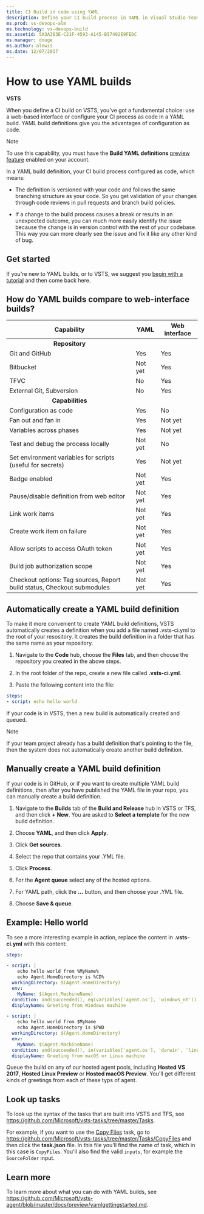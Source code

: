 ```yaml
---
title: CI Build in code using YAML
description: Define your CI build process in YAML in Visual Studio Team Services (VSTS) and Team Foundation Server (TFS)
ms.prod: vs-devops-alm
ms.technology: vs-devops-build
ms.assetid: 5A3A363E-C21F-4593-A145-B57492E9FEDC
ms.manager: douge
ms.author: alewis
ms.date: 12/07/2017
---
```


# How to use YAML builds

**VSTS**

When you define a CI build on VSTS, you've got a fundamental choice: use a web-based interface or configure your CI process as code in a YAML build. YAML build definitions give you the advantages of configuration as code.

> [!NOTE]
> To use this capability, you must have the **Build YAML definitions** [preview feature](/vsts/collaborate/preview-features) enabled on your account.

In a YAML build definition, your CI build process configured as code, which means:

* The definition is versioned with your code and follows the same branching structure as your code. So you get validation of your changes through code reviews in pull requests and branch build policies.

* If a change to the build process causes a break or results in an unexpected outcome, you can much more easily identify the issue because the change is in version control with the rest of your codebase. This way you can more clearly see the issue and fix it like any other kind of bug.

## Get started

If you're new to YAML builds, or to VSTS, we suggest you [begin with a tutorial](../apps/aspnet/build-aspnet-core.md) and then come back here.

## How do YAML builds compare to web-interface builds?

|Capability|YAML|Web interface|
|-|-|-|
|<center>**Repository**</center>|
|Git and GitHub|Yes|Yes|
|Bitbucket|Not yet|Yes|
|TFVC|No|Yes|
|External Git, Subversion|No|Yes|
|<center>**Capabilities**</center>|
|Configuration as code|Yes|No|
|Fan out and fan in|Yes|Not yet|
|Variables across phases|Yes|Not yet|
|Test and debug the process locally|Not yet|No|
|Set environment variables for scripts (useful for secrets)|Yes|Not yet|
|Badge enabled|Not yet|Yes|
|Pause/disable definition from web editor|Not yet|Yes|
|Link work items|Not yet|Yes|
|Create work item on failure|Not yet|Yes|
|Allow scripts to access OAuth token|Not yet|Yes|
|Build job authorization scope|Not yet|Yes|
|Checkout options: Tag sources, Report build status, Checkout submodules|Not yet|Yes|

## Automatically create a YAML build definition

To make it more convenient to create YAML build definitions, VSTS automatically creates a definition when you add a file named .vsts-ci.yml to the root of your resository. It creates the build definition in a folder that has the same name as your repository.

1. Navigate to the **Code** hub, choose the **Files** tab, and then choose the repository you created in the above steps.

1. In the root folder of the repo, create a new file called **.vsts-ci.yml**.

1. Paste the following content into the file:

```YAML
steps:
- script: echo hello world 
```

If your code is in VSTS, then a new build is automatically created and queued.

 > [!NOTE]
 > If your team project already has a build definition that's pointing to the file, then the system does not automatically create another build definition.

## Manually create a YAML build definition

If your code is in GitHub, or if you want to create multiple YAML build definitions, then after you have published the YAML file in your repo, you can manually create a build definition.

1. Navigate to the **Builds** tab of the **Build and Release** hub in VSTS or TFS, and then click **+ New**. You are asked to **Select a template** for the new build definition.

1. Choose **YAML**, and then click **Apply**.

1. Click **Get sources**.

1. Select the repo that contains your .YML file.

1. Click **Process**.

1. For the **Agent queue** select any of the hosted options.

1. For YAML path, click the **...** button, and then choose your .YML file.

1. Choose **Save & queue**.

## Example: Hello world

To see a more interesting example in action, replace the content in **.vsts-ci.yml** with this content:

```YAML
steps:

- script: |
    echo hello world from %MyName%
    echo Agent.HomeDirectory is %CD%
  workingDirectory: $(Agent.HomeDirectory)
  env:
    MyName: $(Agent.MachineName)
  condition: and(succeeded(), eq(variables['agent.os'], 'windows_nt'))
  displayName: Greeting from Windows machine

- script: |
    echo hello world from $MyName
    echo Agent.HomeDirectory is $PWD
  workingDirectory: $(Agent.HomeDirectory)
  env:
    MyName: $(Agent.MachineName)
  condition: and(succeeded(), in(variables['agent.os'], 'darwin', 'linux'))
  displayName: Greeting from macOS or Linux machine
 ```

Queue the build on any of our hosted agent pools, including **Hosted VS 2017**, **Hosted Linux Preview** or **Hosted macOS Preview**. You'll get different kinds of greetings from each of these typs of agent.

## Look up tasks

To look up the syntax of the tasks that are built into VSTS and TFS, see https://github.com/Microsoft/vsts-tasks/tree/master/Tasks. 

For example, if you want to use the [Copy Files](../tasks/utility/copy-files.md) task, go to https://github.com/Microsoft/vsts-tasks/tree/master/Tasks/CopyFiles and then click the **task.json** file. In this file you'll find the name of task, which in this case is `CopyFiles`. You'll also find the valid `inputs`, for example the `SourceFolder` input.

## Learn more

To learn more about what you can do with YAML builds, see https://github.com/Microsoft/vsts-agent/blob/master/docs/preview/yamlgettingstarted.md.
